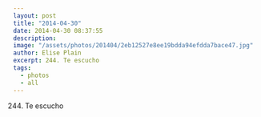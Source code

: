 ```yaml
---
layout: post
title: "2014-04-30"
date: 2014-04-30 08:37:55
description: 
image: "/assets/photos/201404/2eb12527e8ee19bdda94efdda7bace47.jpg"
author: Elise Plain
excerpt: 244. Te escucho
tags: 
  - photos
  - all
---
```


244. Te escucho
<p></p>
